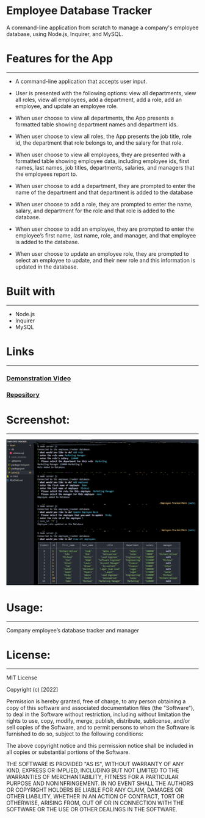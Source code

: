 # Employee Database Tracker
A command-line application from scratch to manage a company's employee database, using Node.js, Inquirer, and MySQL.
# Features for the App 
-----------------------------------------------------------------------  
-	A command-line application that accepts user input.

-	User is presented with the following options: view all departments, view all roles, view all employees, add a department, add a role, add an employee, and update an employee role.

-	When user choose to view all departments, the App presents a formatted table showing department names and department ids.

-	When user choose to view all roles, the App presents the job title, role id, the department that role belongs to, and the salary for that role.

-	When user choose to view all employees, they are presented with a formatted table showing employee data, including employee ids, first names, last names, job titles, departments, salaries, and managers that the employees report to.

-	When user choose to add a department, they are prompted to enter the name of the department and that department is added to the database

-	When user choose to add a role, they are prompted to enter the name, salary, and department for the role and that role is added to the database.

-	When user choose to add an employee, they are prompted to enter the employee’s first name, last name, role, and manager, and that employee is added to the database.

-	When user choose to update an employee role, they are prompted to select an employee to update, and their new role and this information is updated in the database.


# Built with
-----------------------------------------------------------------------
 - Node.js
- Inquirer
- MySQL


# Links
-----------------------------------------------------------------------
### [Demonstration Video](https://youtu.be/j9wPerrACYw)
### [Repository](https://github.com/Micky-Ad/Employee-Tracker)


# Screenshot:
----------------------------------------------------------------------

 ![App Schema Design](Main/Assets/Screenshot_Sample.PNG)

# Usage:
----------------------------------------------------------------------
Company employee’s database tracker and manager



# License:
-----------------------------------------------------------------------
MIT License

  Copyright (c) [2022]

Permission is hereby granted, free of charge, to any person obtaining a copy of this software and associated documentation files (the "Software"), to deal in the Software without restriction, including without limitation the rights to use, copy, modify, merge, publish, distribute, sublicense, and/or sell copies of the Software, and to permit persons to whom the Software is furnished to do so, subject to the following conditions:

The above copyright notice and this permission notice shall be included in all copies or substantial portions of the Software.

THE SOFTWARE IS PROVIDED "AS IS", WITHOUT WARRANTY OF ANY KIND, EXPRESS OR IMPLIED, INCLUDING BUT NOT LIMITED TO THE WARRANTIES OF MERCHANTABILITY, FITNESS FOR A PARTICULAR PURPOSE AND NONINFRINGEMENT. IN NO EVENT SHALL THE AUTHORS OR COPYRIGHT HOLDERS BE LIABLE FOR ANY CLAIM, DAMAGES OR OTHER LIABILITY, WHETHER IN AN ACTION OF CONTRACT, TORT OR OTHERWISE, ARISING FROM, OUT OF OR IN CONNECTION WITH THE SOFTWARE OR THE USE OR OTHER DEALINGS IN THE SOFTWARE.
